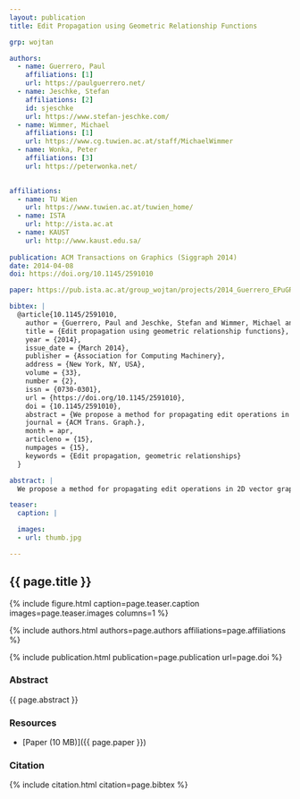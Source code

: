 ```yaml
---
layout: publication
title: Edit Propagation using Geometric Relationship Functions

grp: wojtan

authors:
  - name: Guerrero, Paul
    affiliations: [1]
    url: https://paulguerrero.net/
  - name: Jeschke, Stefan
    affiliations: [2]
    id: sjeschke
    url: https://www.stefan-jeschke.com/
  - name: Wimmer, Michael
    affiliations: [1]
    url: https://www.cg.tuwien.ac.at/staff/MichaelWimmer
  - name: Wonka, Peter
    affiliations: [3]
    url: https://peterwonka.net/
    

affiliations:
  - name: TU Wien
    url: https://www.tuwien.ac.at/tuwien_home/
  - name: ISTA
    url: http://ista.ac.at
  - name: KAUST
    url: http://www.kaust.edu.sa/
  
publication: ACM Transactions on Graphics (Siggraph 2014)
date: 2014-04-08
doi: https://doi.org/10.1145/2591010

paper: https://pub.ista.ac.at/group_wojtan/projects/2014_Guerrero_EPuGRF/Guerrero-2014-GRF-paper.pdf

bibtex: |
  @article{10.1145/2591010,
    author = {Guerrero, Paul and Jeschke, Stefan and Wimmer, Michael and Wonka, Peter},
    title = {Edit propagation using geometric relationship functions},
    year = {2014},
    issue_date = {March 2014},
    publisher = {Association for Computing Machinery},
    address = {New York, NY, USA},
    volume = {33},
    number = {2},
    issn = {0730-0301},
    url = {https://doi.org/10.1145/2591010},
    doi = {10.1145/2591010},
    abstract = {We propose a method for propagating edit operations in 2D vector graphics, based on geometric relationship functions. These functions quantify the geometric relationship of a point to a polygon, such as the distance to the boundary or the direction to the closest corner vertex. The level sets of the relationship functions describe points with the same relationship to a polygon. For a given query point, we first determine a set of relationships to local features, construct all level sets for these relationships, and accumulate them. The maxima of the resulting distribution are points with similar geometric relationships. We show extensions to handle mirror symmetries, and discuss the use of relationship functions as local coordinate systems. Our method can be applied, for example, to interactive floorplan editing, and it is especially useful for large layouts, where individual edits would be cumbersome. We demonstrate populating 2D layouts with tens to hundreds of objects by propagating relatively few edit operations.},
    journal = {ACM Trans. Graph.},
    month = apr,
    articleno = {15},
    numpages = {15},
    keywords = {Edit propagation, geometric relationships}
  }

abstract: |
  We propose a method for propagating edit operations in 2D vector graphics, based on geometric relationship functions. These functions quantify the geometric relationship of a point to a polygon, such as the distance to the boundary or the direction to the closest corner vertex. The level sets of the relationship functions describe points with the same relationship to a polygon. For a given query point we ?rst determine a set of relationships to local features, construct all level sets for these relationships and accumulate them. The maxima of the resulting distribution are points with similar geometric relationships. We show extensions to handle mirror symmetries, and discuss the use of relationship functions as local coordinate systems. Our method can be applied for example to interactive ?oor-plan editing, and is especially useful for large layouts, where individual edits would be cumbersome. We demonstrate populating 2D layouts with tens to hundreds of objects by propagating relatively few edit operations.

teaser:
  caption: |

  images:
  - url: thumb.jpg

---
```


## {{ page.title }}

{% include figure.html caption=page.teaser.caption images=page.teaser.images columns=1 %}

{% include authors.html authors=page.authors affiliations=page.affiliations %}

{% include publication.html publication=page.publication url=page.doi %}

### Abstract

{{ page.abstract }}

### Resources

* [Paper (10 MB)]({{ page.paper }})

### Citation

{% include citation.html citation=page.bibtex %}
